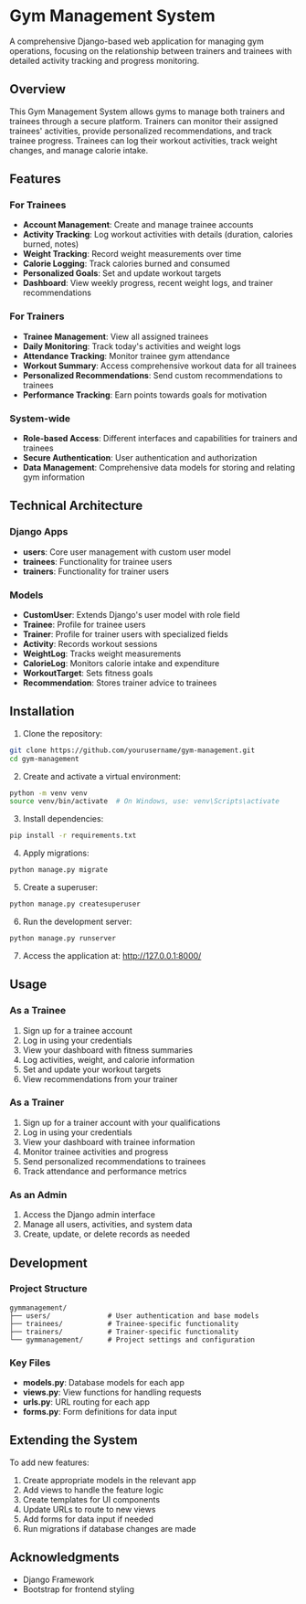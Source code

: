 # Gym Management System

A comprehensive Django-based web application for managing gym operations, focusing on the relationship between trainers and trainees with detailed activity tracking and progress monitoring.

## Overview

This Gym Management System allows gyms to manage both trainers and trainees through a secure platform. Trainers can monitor their assigned trainees' activities, provide personalized recommendations, and track trainee progress. Trainees can log their workout activities, track weight changes, and manage calorie intake.

## Features

### For Trainees
- **Account Management**: Create and manage trainee accounts
- **Activity Tracking**: Log workout activities with details (duration, calories burned, notes)
- **Weight Tracking**: Record weight measurements over time
- **Calorie Logging**: Track calories burned and consumed
- **Personalized Goals**: Set and update workout targets
- **Dashboard**: View weekly progress, recent weight logs, and trainer recommendations

### For Trainers
- **Trainee Management**: View all assigned trainees
- **Daily Monitoring**: Track today's activities and weight logs
- **Attendance Tracking**: Monitor trainee gym attendance
- **Workout Summary**: Access comprehensive workout data for all trainees
- **Personalized Recommendations**: Send custom recommendations to trainees
- **Performance Tracking**: Earn points towards goals for motivation

### System-wide
- **Role-based Access**: Different interfaces and capabilities for trainers and trainees
- **Secure Authentication**: User authentication and authorization
- **Data Management**: Comprehensive data models for storing and relating gym information

## Technical Architecture

### Django Apps
- **users**: Core user management with custom user model
- **trainees**: Functionality for trainee users
- **trainers**: Functionality for trainer users

### Models
- **CustomUser**: Extends Django's user model with role field
- **Trainee**: Profile for trainee users
- **Trainer**: Profile for trainer users with specialized fields
- **Activity**: Records workout sessions
- **WeightLog**: Tracks weight measurements
- **CalorieLog**: Monitors calorie intake and expenditure
- **WorkoutTarget**: Sets fitness goals
- **Recommendation**: Stores trainer advice to trainees

## Installation

1. Clone the repository:
```bash
git clone https://github.com/yourusername/gym-management.git
cd gym-management
```

2. Create and activate a virtual environment:
```bash
python -m venv venv
source venv/bin/activate  # On Windows, use: venv\Scripts\activate
```

3. Install dependencies:
```bash
pip install -r requirements.txt
```

4. Apply migrations:
```bash
python manage.py migrate
```

5. Create a superuser:
```bash
python manage.py createsuperuser
```

6. Run the development server:
```bash
python manage.py runserver
```

7. Access the application at: http://127.0.0.1:8000/

## Usage

### As a Trainee
1. Sign up for a trainee account
2. Log in using your credentials
3. View your dashboard with fitness summaries
4. Log activities, weight, and calorie information
5. Set and update your workout targets
6. View recommendations from your trainer

### As a Trainer
1. Sign up for a trainer account with your qualifications
2. Log in using your credentials
3. View your dashboard with trainee information
4. Monitor trainee activities and progress
5. Send personalized recommendations to trainees
6. Track attendance and performance metrics

### As an Admin
1. Access the Django admin interface
2. Manage all users, activities, and system data
3. Create, update, or delete records as needed

## Development

### Project Structure
```
gymmanagement/
├── users/              # User authentication and base models
├── trainees/           # Trainee-specific functionality
├── trainers/           # Trainer-specific functionality
└── gymmanagement/      # Project settings and configuration
```

### Key Files
- **models.py**: Database models for each app
- **views.py**: View functions for handling requests
- **urls.py**: URL routing for each app
- **forms.py**: Form definitions for data input

## Extending the System

To add new features:
1. Create appropriate models in the relevant app
2. Add views to handle the feature logic
3. Create templates for UI components
4. Update URLs to route to new views
5. Add forms for data input if needed
6. Run migrations if database changes are made

## Acknowledgments

- Django Framework
- Bootstrap for frontend styling
